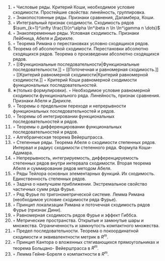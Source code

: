 1. ◦ Числовые ряды. Критерий Коши, необходимое условие сходимости. Простейшие свойства: линейность, группировка. 
2. ◦ Знакопостоянные ряды. Признаки сравнения, Даламбера, Коши. 
3. ◦ Интегральный признак сходимости. Сходимость рядов $\sum_{k=1}^\infty \frac{1}{n^\alpha \ln^\beta n \ln \ln^\gamma n \dots}$ 
4. ◦ Знакопеременные ряды. Условная сходимость. Признаки Лейбница, Абеля и Дирихле. 
5. ◦ Теорема Римана о перестановках условно сходящихся рядов. 
6. Теорема об абсолютной сходимости. Перестановки абсолютно сходящихся рядов. Теорема о произведении абсолютно сходящихся рядов. 
7. ◦ [[Функциональные последовательности|Функциональные последовательности.]]
   ◦ [[Поточечная и равномерная сходимость.]]
   ◦ [[Критерий равномерной сходимости|Критерий равномерной сходимости.]]
   ◦ Критерий Коши равномерной сходимости функциональных последовательностей. 
8. ∗(только формулировки). 
   ◦ Необходимое условие равномерной сходимости функционального ряда. Линейность, признак сравнения. Признаки Абеля и Дирихле. 
9. ◦ Теоремы о предельном переходе и непрерывности функциональных последовательностей и рядов. 
10. ◦ Теоремы об интегрировании функциональных последовательностей и рядов. 
11. ◦ Теоремы о дифференцировании функциональных последовательностей и рядов. 
12. ◦ Алгебраическая теорема Вейерштрасса. 
13. ◦ Степенные ряды. Теорема Абеля о сходимости степенных рядов. Интервал и радиус сходимости степенного ряда. Формула Коши-Адамара. 
14. ◦ Непрерывность, интегрируемость, дифференцируемость степенных рядов внутри интервала сходимости. Вторая теорема Абеля и суммирование рядов методом Абеля. 
15. ◦ Ряды Тейлора основных элементарных функций. Их сходимость. Единственность степенных рядов. 
16. ◦ Задача о наилучшем приближении. Экстремальное свойство частичных сумм ряда Фурье. 
17. ◦ Ряд Фурье по тригонометрической системе. Лемма Римана (необходимое условие сходимости ряда Фурье). 
18. ◦ Принцип локализации Римана и поточечная сходимость рядов Фурье (признак Дини). 
19. ◦ Равномерная сходимость рядов Фурье и эффект Гиббса. 
20. ◦ Метрические пространства. Открытые и замкнутые шары и множества. Ограниченность и замкнутость компактного множества. 
21. ◦ Предел последовательности. Теорема о покоординатной сходимости и эквивалентности метрик в $R^{m}$. 
22. ◦ Принцип Кантора о вложенных стягивающихся прямоугольниках и теорема Больцано- Вейерштрасса в $R^{m}$. 
23. ◦ Лемма Гейне-Бореля о компактности в $R^{m}$.